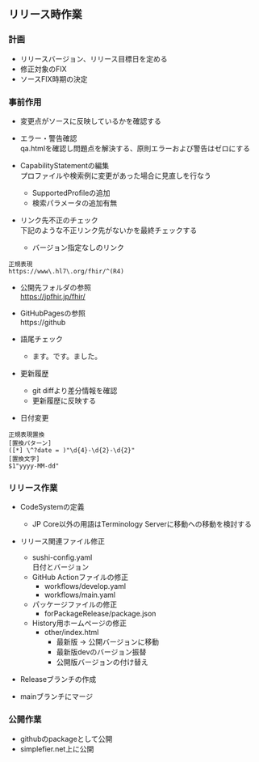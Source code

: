 ## リリース時作業

### 計画
* リリースバージョン、リリース目標日を定める
* 修正対象のFIX
* ソースFIX時期の決定

### 事前作用
* 変更点がソースに反映しているかを確認する
* エラー・警告確認  
qa.htmlを確認し問題点を解決する、原則エラーおよび警告はゼロにする
 

* CapabilityStatementの編集  
プロファイルや検索例に変更があった場合に見直しを行なう
  * SupportedProfileの追加
  * 検索パラメータの追加有無

* リンク先不正のチェック  
下記のような不正リンク先がないかを最終チェックする
  * バージョン指定なしのリンク  
```
正規表現
https://www\.hl7\.org/fhir/^(R4)
```
  * 公開先フォルダの参照  
https://jpfhir.jp/fhir/
  * GitHubPagesの参照  
https://github

* 語尾チェック
  * ます。です。ました。

* 更新履歴
  * git diffより差分情報を確認
  * 更新履歴に反映する

* 日付変更
```
正規表現置換
[置換パターン]
([*] \^?date = )"\d{4}-\d{2}-\d{2}"
[置換文字]
$1"yyyy-MM-dd"
```

### リリース作業
* CodeSystemの定義
  * JP Core以外の用語はTerminology Serverに移動への移動を検討する

* リリース関連ファイル修正
  * sushi-config.yaml  
  日付とバージョン
  * GitHub Actionファイルの修正
    * workflows/develop.yaml
    * workflows/main.yaml
  * パッケージファイルの修正
    * forPackageRelease/package.json
  * History用ホームページの修正
    * other/index.html
      * 最新版 → 公開バージョンに移動
      * 最新版devのバージョン振替
      * 公開版バージョンの付け替え

* Releaseブランチの作成
  
* mainブランチにマージ

### 公開作業
* githubのpackageとして公開
* simplefier.net上に公開
  